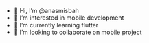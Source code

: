 - 👋 Hi, I’m @anasmisbah
- 👀 I’m interested in mobile development
- 🌱 I’m currently learning flutter
- 💞️ I’m looking to collaborate on mobile project

<!---
anasmisbah/anasmisbah is a ✨ special ✨ repository because its `README.md` (this file) appears on your GitHub profile.
You can click the Preview link to take a look at your changes.
--->
